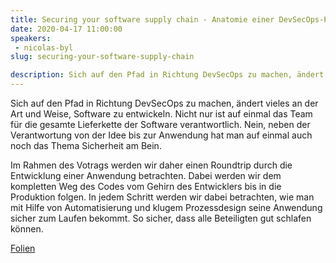 ```yaml
---
title: Securing your software supply chain - Anatomie einer DevSecOps-Pipeline
date: 2020-04-17 11:00:00
speakers:
 - nicolas-byl
slug: securing-your-software-supply-chain

description: Sich auf den Pfad in Richtung DevSecOps zu machen, ändert vieles an der Art und Weise, Software zu entwickeln. Nicht nur ist auf einmal das Team für die gesamte Lieferkette der Software verantwortlich. 
---
```

Sich auf den Pfad in Richtung DevSecOps zu machen, ändert vieles an der Art und Weise, Software zu entwickeln. Nicht nur ist auf einmal das Team für die gesamte Lieferkette der Software verantwortlich. Nein, neben der Verantwortung von der Idee bis zur Anwendung hat man auf einmal auch noch das Thema Sicherheit am Bein.

Im Rahmen des Votrags werden wir daher einen Roundtrip durch die Entwicklung einer Anwendung betrachten. Dabei werden wir dem kompletten Weg des Codes vom Gehirn des Entwicklers bis in die Produktion folgen. In jedem Schritt werden wir dabei betrachten, wie man mit Hilfe von Automatisierung und klugem Prozessdesign seine Anwendung sicher zum Laufen bekommt. So sicher, dass alle Beteiligten gut schlafen können.

[Folien](https://speakerdeck.com/nbyl/securing-your-software-supply-chain)